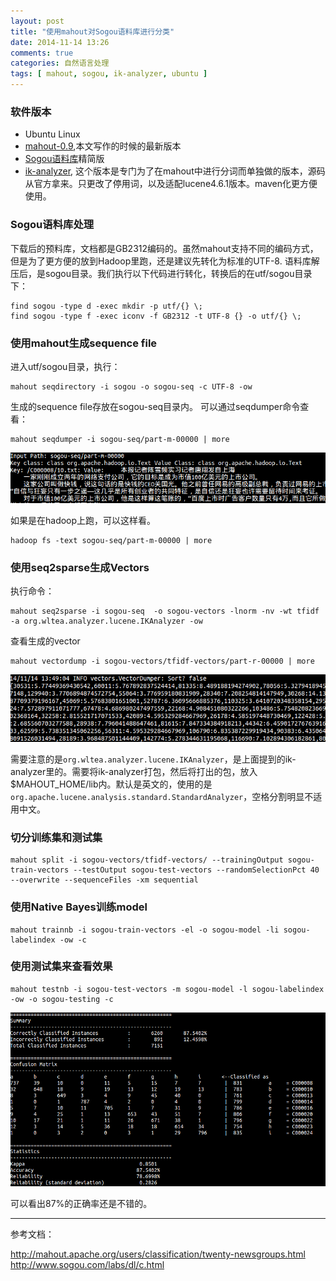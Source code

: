 ```yaml
---
layout: post
title: "使用mahout对Sogou语料库进行分类"
date: 2014-11-14 13:26
comments: true
categories: 自然语言处理
tags: [ mahout, sogou, ik-analyzer, ubuntu ]
---
```

### 软件版本
- Ubuntu Linux
- [mahout-0.9](http://mirror.bit.edu.cn/apache/mahout/0.9/mahout-distribution-0.9.tar.gz),本文写作的时候的最新版本
- [Sogou语料库](http://download.labs.sogou.com/dl/sogoulabdown/SogouC.reduced.20061102.tar.gz)精简版
- [ik-analyzer](https://github.com/blueshen/ik-analyzer), 这个版本是专门为了在mahout中进行分词而单独做的版本，源码从官方拿来。只更改了停用词，以及适配lucene4.6.1版本。maven化更方便使用。

### Sogou语料库处理
下载后的预料库，文档都是GB2312编码的。虽然mahout支持不同的编码方式，但是为了更方便的放到Hadoop里跑，还是建议先转化为标准的UTF-8.
语料库解压后，是sogou目录。我们执行以下代码进行转化，转换后的在utf/sogou目录下：

```shell
find sogou -type d -exec mkdir -p utf/{} \;
find sogou -type f -exec iconv -f GB2312 -t UTF-8 {} -o utf/{} \;
```

### 使用mahout生成sequence file
进入utf/sogou目录，执行：

```shell
mahout seqdirectory -i sogou -o sogou-seq -c UTF-8 -ow
```
生成的sequence file存放在sogou-seq目录内。
可以通过seqdumper命令查看：
<!--more-->
```shell
mahout seqdumper -i sogou-seq/part-m-00000 | more
```
![搜狗seqfile](/images/blog/2014/sogou-seqfile.png)

如果是在hadoop上跑，可以这样看。

```shell
hadoop fs -text sogou-seq/part-m-00000 | more
```

### 使用seq2sparse生成Vectors
执行命令：

```shell
mahout seq2sparse -i sogou-seq  -o sogou-vectors -lnorm -nv -wt tfidf -a org.wltea.analyzer.lucene.IKAnalyzer -ow
```

查看生成的vector
```
mahout vectordump -i sogou-vectors/tfidf-vectors/part-r-00000 | more
```
![搜狗 vector](/images/blog/2014/sogou-vector.png) 

需要注意的是`org.wltea.analyzer.lucene.IKAnalyzer`，是上面提到的ik-analyzer里的。需要将ik-analyzer打包，然后将打出的包，放入$MAHOUT_HOME/lib内。默认是英文的，使用的是`org.apache.lucene.analysis.standard.StandardAnalyzer`，空格分割明显不适用中文。

### 切分训练集和测试集

```shell
mahout split -i sogou-vectors/tfidf-vectors/ --trainingOutput sogou-train-vectors --testOutput sogou-test-vectors --randomSelectionPct 40 --overwrite --sequenceFiles -xm sequential
```

### 使用Native Bayes训练model

```shell
mahout trainnb -i sogou-train-vectors -el -o sogou-model -li sogou-labelindex -ow -c
```

### 使用测试集来查看效果

```shell
mahout testnb -i sogou-test-vectors -m sogou-model -l sogou-labelindex -ow -o sogou-testing -c
```
![mahout](/images/blog/2014/sogou-result.png)

可以看出87%的正确率还是不错的。

---
参考文档：

<http://mahout.apache.org/users/classification/twenty-newsgroups.html>
<http://www.sogou.com/labs/dl/c.html>
